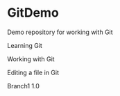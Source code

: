 # GitDemo
Demo repository for working with Git

Learning Git

Working with Git

Editing a file in Git

Branch1 1.0
